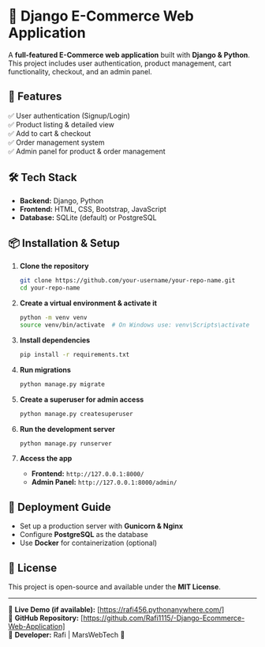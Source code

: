 # 🚀 Django E-Commerce Web Application

A **full-featured E-Commerce web application** built with **Django & Python**. This project includes user authentication, product management, cart functionality, checkout, and an admin panel.

## 🌟 Features
✅ User authentication (Signup/Login)  
✅ Product listing & detailed view  
✅ Add to cart & checkout  
✅ Order management system  
✅ Admin panel for product & order management  

## 🛠️ Tech Stack
- **Backend:** Django, Python  
- **Frontend:** HTML, CSS, Bootstrap, JavaScript  
- **Database:** SQLite (default) or PostgreSQL  

## 📦 Installation & Setup

1. **Clone the repository**  
   ```bash
   git clone https://github.com/your-username/your-repo-name.git
   cd your-repo-name
   ```

2. **Create a virtual environment & activate it**  
   ```bash
   python -m venv venv
   source venv/bin/activate  # On Windows use: venv\Scripts\activate
   ```

3. **Install dependencies**  
   ```bash
   pip install -r requirements.txt
   ```

4. **Run migrations**  
   ```bash
   python manage.py migrate
   ```

5. **Create a superuser for admin access**  
   ```bash
   python manage.py createsuperuser
   ```

6. **Run the development server**  
   ```bash
   python manage.py runserver
   ```

7. **Access the app**  
   - **Frontend:** `http://127.0.0.1:8000/`  
   - **Admin Panel:** `http://127.0.0.1:8000/admin/`  

## 🚀 Deployment Guide
- Set up a production server with **Gunicorn & Nginx**  
- Configure **PostgreSQL** as the database  
- Use **Docker** for containerization (optional)  

## 📜 License
This project is open-source and available under the **MIT License**.

---

🔗 **Live Demo (if available):** [https://rafi456.pythonanywhere.com/]  
📌 **GitHub Repository:** [https://github.com/Rafi1115/-Django-Ecommerce-Web-Application]  
📌 **Developer:** Rafi | MarsWebTech 🚀
